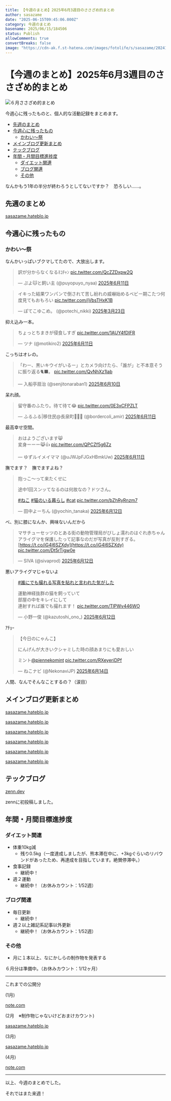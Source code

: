 ```yaml
---
title: 【今週のまとめ】2025年6月3週目のささざめ的まとめ
author: sasazame
date: "2025-06-15T09:45:06.000Z"
category: 今週のまとめ
basename: 2025/06/15/184506
status: Publish
allowComments: true
convertBreaks: false
image: "https://cdn-ak.f.st-hatena.com/images/fotolife/s/sasazame/20241121/20241121212959.png"
---
```

# 【今週のまとめ】2025年6月3週目のささざめ的まとめ

![６月ささざめ的まとめ](https://cdn-ak.f.st-hatena.com/images/fotolife/s/sasazame/20241121/20241121212959.png)

今週心に残ったものと、個人的な活動記録をまとめます。

<!-- Extended Body -->

-   [先週のまとめ](#先週のまとめ)
-   [今週心に残ったもの](#今週心に残ったもの)
    -   [かわい～祭](#かわい祭)
-   [メインブログ更新まとめ](#メインブログ更新まとめ)
-   [テックブログ](#テックブログ)
-   [年間・月間目標進捗度](#年間月間目標進捗度)
    -   [ダイエット関連](#ダイエット関連)
    -   [ブログ関連](#ブログ関連)
    -   [その他](#その他)

なんかもう1年の半分が終わろうとしてないですか？　恐ろしい……。

## 先週のまとめ

[sasazame.hateblo.jp](https://sasazame.hateblo.jp/entry/2025/06/08/170204)

## 今週心に残ったもの

### かわい～祭

なんかいっぱいブクマしてたので、大放出します。

> 訳が分からなくなるﾈｺﾁｬﾝ [pic.twitter.com/QcZZDxpw2Q](https://t.co/QcZZDxpw2Q)
> 
> — ぷよ🐱と飼い主 (@puyopuyo\_nyaa) [2025年6月11日](https://twitter.com/puyopuyo_nyaa/status/1932722935925780565?ref_src=twsrc%5Etfw)

> イキった結果ワンパンで倒されて苦し紛れの威嚇始めるベビー期こたつ何度見てもおもろい [pic.twitter.com/jVbsTHxK1B](https://t.co/jVbsTHxK1B)
> 
> — ぽてこゆこめ。 (@potechi\_nikki) [2025年3月23日](https://twitter.com/potechi_nikki/status/1903932603771900369?ref_src=twsrc%5Etfw)

抑え込み一本。

> ちょっとちまきが侵食しすぎ [pic.twitter.com/1AUY4fDIFR](https://t.co/1AUY4fDIFR)
> 
> — ツナ (@motikiro2) [2025年6月11日](https://twitter.com/motikiro2/status/1932750147643191720?ref_src=twsrc%5Etfw)

こっちはオレの。

> 「わー、黒いキウイがいるー」とカメラ向けたら、「誰が」と不本意そうに振り返る🐈‍⬛。 [pic.twitter.com/QvNhXz1lab](https://t.co/QvNhXz1lab)
> 
> — 入船亭扇治 (@senjitonaraban1) [2025年6月10日](https://twitter.com/senjitonaraban1/status/1932363076302676372?ref_src=twsrc%5Etfw)

呆れ顔。

> 留守番のふたり。待て待て😂 [pic.twitter.com/0E3xCFPZLT](https://t.co/0E3xCFPZLT)
> 
> — ふるふる|移住民@長泉町👩🏻‍🌾 (@bordercoli\_amir) [2025年6月11日](https://twitter.com/bordercoli_amir/status/1932737916570382598?ref_src=twsrc%5Etfw)

最高幸せ空間。

> おはようございます😸  
> 変身ーーー😹👍 [pic.twitter.com/QPCZf5g6Zz](https://t.co/QPCZf5g6Zz)
> 
> — ゆずルイメイママ (@uJWJpFJGxHBmkUw) [2025年6月11日](https://twitter.com/uJWJpFJGxHBmkUw/status/1932927051495006659?ref_src=twsrc%5Etfw)

撫でます？　撫でますよね？

> 抱っこ〜って来たくせに  
>   
> 途中1回スンッてなるのは何故なの？ドツさん。  
>   
> [#ねこ](https://twitter.com/hashtag/%E3%81%AD%E3%81%93?src=hash&ref_src=twsrc%5Etfw) [#猫のいる暮らし](https://twitter.com/hashtag/%E7%8C%AB%E3%81%AE%E3%81%84%E3%82%8B%E6%9A%AE%E3%82%89%E3%81%97?src=hash&ref_src=twsrc%5Etfw) [#cat](https://twitter.com/hashtag/cat?src=hash&ref_src=twsrc%5Etfw) [pic.twitter.com/bZhRyRnzm7](https://t.co/bZhRyRnzm7)
> 
> — 田中よーちん (@yochin\_tanaka) [2025年6月12日](https://twitter.com/yochin_tanaka/status/1933037823688650766?ref_src=twsrc%5Etfw)

べ、別に膝になんか、興味ないんだから

> マサチューセッツのとある街の動物管理局がびしょ濡れのはぐれ赤ちゃんアライグマを保護したって記事なのだが写真が反則すぎる。[https://t.co/iG4l6SZXdy](https://t.co/iG4l6SZXdy) [pic.twitter.com/Dt5rTigw0e](https://t.co/Dt5rTigw0e)
> 
> — SIVA (@sivaprod) [2025年6月12日](https://twitter.com/sivaprod/status/1932996634432143547?ref_src=twsrc%5Etfw)

悪いアライグマじゃないよ

> [#誰にでも撮れる写真を貼れと言われた気がした](https://twitter.com/hashtag/%E8%AA%B0%E3%81%AB%E3%81%A7%E3%82%82%E6%92%AE%E3%82%8C%E3%82%8B%E5%86%99%E7%9C%9F%E3%82%92%E8%B2%BC%E3%82%8C%E3%81%A8%E8%A8%80%E3%82%8F%E3%82%8C%E3%81%9F%E6%B0%97%E3%81%8C%E3%81%97%E3%81%9F?src=hash&ref_src=twsrc%5Etfw)  
>   
> 運動神経抜群の猫を飼っていて  
> 部屋の中をキレイにして  
> 連射すれば誰でも撮れます！ [pic.twitter.com/TlPWv446WO](https://t.co/TlPWv446WO)
> 
> — 小野一俊 (@kazutoshi\_ono\_) [2025年6月12日](https://twitter.com/kazutoshi_ono_/status/1933125661767749935?ref_src=twsrc%5Etfw)

ｱﾁｮｰ

> 【今日のにゃんこ】  
>   
> にんげんが大きいクシャミした時の顔あまりにも愛おしい  
>   
> ミント[@piennekomint](https://twitter.com/piennekomint?ref_src=twsrc%5Etfw) [pic.twitter.com/RXeyeriDPf](https://t.co/RXeyeriDPf)
> 
> — ねこナビ (@NekonaviJP) [2025年6月14日](https://twitter.com/NekonaviJP/status/1933992843980239183?ref_src=twsrc%5Etfw)

人間、なんでそんなことするの？（涙目）

## メインブログ更新まとめ

[sasazame.hateblo.jp](https://sasazame.hateblo.jp/entry/2025/06/09/120000)

[sasazame.hateblo.jp](https://sasazame.hateblo.jp/entry/2025/06/10/120000)

[sasazame.hateblo.jp](https://sasazame.hateblo.jp/entry/2025/06/11/201106)

[sasazame.hateblo.jp](https://sasazame.hateblo.jp/entry/2025/06/12/214544)

[sasazame.hateblo.jp](https://sasazame.hateblo.jp/entry/2025/06/13/232653)

[sasazame.hateblo.jp](https://sasazame.hateblo.jp/entry/2025/06/14/225328)

## テックブログ

[zenn.dev](https://zenn.dev/sasazame/articles/a2f6747ab1fc11)

zennに初投稿しました。

  

## 年間・月間目標進捗度

### ダイエット関連

-   体重10kg減
    -   残り0.5kg（一度達成しましたが、熊本滞在中に、+3kgぐらいのリバウンドがあったため、再達成を目指しています。絶賛停滞中。）
-   食事記録
    -   継続中！
-   週２運動
    -   継続中！（お休みカウント：1/52週）

### ブログ関連

-   毎日更新
    -   継続中！
-   週２以上雑記系記事以外更新
    -   継続中！（お休みカウント：1/52週）

### その他

-   月に１本以上、なにかしらの制作物を発表する

６月分は準備中。（お休みカウント：1/12ヶ月）

* * *

これまでの公開分

(1月)

[note.com](https://note.com/sasazame/n/n9521dd5c5cb8)

(2月　※制作物じゃないけどおまけカウント)

[sasazame.hateblo.jp](https://sasazame.hateblo.jp/entry/2025/02/24/141222)

(3月)

[sasazame.hateblo.jp](https://sasazame.hateblo.jp/entry/2025/03/31/232454)

(4月)

[note.com](https://note.com/sasazame/n/n805417524c77)

* * *

以上、今週のまとめでした。

それではまた来週！